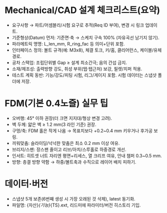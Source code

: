 # Mechanical/CAD 설계 체크리스트(요약)
- 요구사항 → 파트/어셈블리/시험 요구로 추적(Req ID 부여), 변경 시 링크 업데이트.
- 기준형상(Datum) 먼저: 기준면·축 → 스케치 구속 100% (자유곡선 남기지 않기).
- 파라메트릭 명명: L_len_mm, R_ring_fac 등 의미+단위 포함.
- 인터페이스 정의: 볼트 규격(예: M3x8), 체결 토크, 키/홈, 클리어런스, 케이블/유체 경로.
- 공차 스택업: 조립단위별 Gap ≥ 설계 최소간극; 음의 간섭 금지.
- 소재/제조성: 출력방향 강도, 취성 부위(탭·탭근처) 보강, 필렛/치퍼 적용.
- 테스트 계획 동반: 기능/강도/피팅 시험, 리그/게이지 포함. 시험 데이터는 스냅샷 폴더에 저장.

# FDM(기본 0.4노즐) 실무 팁
- 오버행: 45° 이하 권장(더 크면 지지대/형상 변경 고려).
- 벽 두께: 얇은 벽 ≥ 1.2 mm(3 라인 기준) 권장.
- 구멍/축: FDM 홀은 작게 나옴 → 목표치보다 +0.2~0.4 mm 키우거나 후가공 보링.
- 끼워맞춤: 슬라이딩/넉넉한 맞춤은 최소 0.2 mm 이상 여유.
- 브리지/스팬: 장스팬 줄이고 리브/아치/스루홀로 하중경로 개선.
- 인서트: 히트셋 너트 자리엔 평면+리세스, 열 크리프 여유, 안내 챔퍼 0.3~0.5 mm.
- 방향: 층결 방향 약함 → 하중/볼트축과 수직으로 레이어 배치 피하기.

# 데이터·버전
- 스냅샷 5개 보존(6번째 생성 시 가장 오래된 것 삭제), latest 동기화.
- 파일명: {자산}_{기능}_{TS}.ext, 리드미에 파라미터/버전 히스토리 기입.